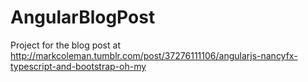 AngularBlogPost
===============
Project for the blog post at http://markcoleman.tumblr.com/post/37276111106/angularjs-nancyfx-typescript-and-bootstrap-oh-my